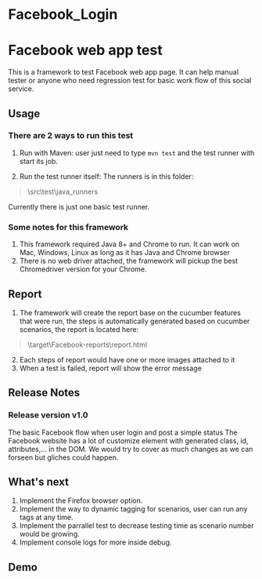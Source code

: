 # Facebook_Login

# Facebook web app test
This is a framework to test Facebook web app page. It can help manual tester or anyone who need regression test for basic work flow of this social service.

## Usage
### There are 2 ways to run this test
1. Run with Maven:
user just need to type ```mvn test``` and the test runner with start its job.

2. Run the test runner itself:
The runners is in this folder:

  > \src\test\java\_runners

Currently there is just one basic test runner.

### Some notes for this framework
1. This framework required Java 8+ and Chrome to run. It can work on Mac, Windows, Linux as long as it has Java and Chrome browser
2. There is no web driver attached, the framework will pickup the best Chromedriver version for your Chrome.

## Report
1. The framework will create the report base on the cucumber features that were run, the steps is automatically generated based on  cucumber scenarios, the report is located here:

 > \target\Facebook-reports\report.html

2. Each steps of report would have one or more images attached to it
3. When a test is failed, report will show the error message

## Release Notes
### Release version v1.0
The basic Facebook flow when user login and post a simple status
The Facebook website has a lot of customize element with generated class, id, attributes,... in the DOM. We would try to cover as much changes as we can forseen but gliches could happen.

## What's next
1. Implement the Firefox browser option.
2. Implement the way to dynamic tagging for scenarios, user can run any tags at any time.
3. Implement the parrallel test to decrease testing time as scenario number would be growing.
4. Implement console logs for more inside debug.

## Demo

